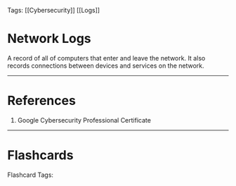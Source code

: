 Tags: [[Cybersecurity]] [[Logs]]
# Network Logs

A record of all of computers that enter and leave the network. It also records connections between devices and services on the network.

---
# References

1. Google Cybersecurity Professional Certificate

---
# Flashcards

Flashcard Tags: 